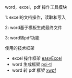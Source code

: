 word，excel，pdf 操作工具模块

1: excel的文档操作，读取和写入

2: word基于模板生成最终文件

3: word转pdf功能

使用的技术框架

* excel 操作框架 [easyExcel](https://alibaba-easyexcel.github.io/index.html)
* word 生成框架 [poi-tl](http://deepoove.com/poi-tl/)
* word 转 pdf 框架 [xwpf](https://stackoverflow.com/questions/51440312/docx-to-pdf-converter-in-java)

